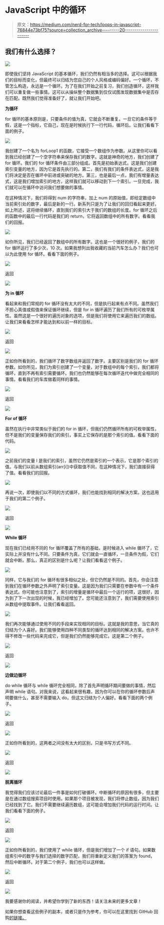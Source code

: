 # JavaScript 中的循环

> 原文：<https://medium.com/nerd-for-tech/loops-in-javascript-76844e73bf75?source=collection_archive---------20----------------------->

## 我们有什么选择？

![](img/86bb3f76ccdc5110557764d760631249.png)

即使我们坚持 JavaScript 的基本循环，我们仍然有相当多的选择。这可以根据我们的目标而变化，但最终可以归结为您自己的个人风格或编码偏好。一个循环，不管怎么构造，永远是一个循环。为了在我们开始之前复习，我们创造循环，这样我们可以重复做一些事情。这可以从操纵整个数据集到仅仅试图发现数据集中是否存在匹配。既然我们觉得准备好了，就让我们开始吧。

**为循环**

for 循环的基本原则是，只要条件的值为真，它就会不断重复。一旦它的条件等于假，这是一个指标，它自己，现在是时候执行下一行代码，循环后。让我们看看下面的例子。

![](img/50b40af978b14a6c68ba427f25d8461b.png)

我创建了一个名为 forLoop1 的函数，它接受一个数组作为参数。从这里你可以看到我已经创建了一个空字符串来保存我们的数字。这就是神奇的地方，我们创建了 for 循环。我们的 for 循环条件由三部分组成。首先是初始表达式，这是我们创建索引变量的地方，因为它是首先执行的。第二，我们有我们的条件表达式，这是我们将决定是否在循环中前进或突破的地方。第三，也是最后一点，我们有增量表达式，这是我们增加索引的地方，这样我们就可以移动到下一个索引。一旦完成，我们就可以在循环中访问我们想要做的事情。

在这种情况下，我们将得到 num 的字符串，加上 num 的原始值，即给定数组中当前索引处的数字，最后是新的一行。新系列只是为了让我们的回归看起来更好。如上所述，这将继续循环，直到我们的索引大于我们的数组的长度。for 循环之后的函数中的最后一行代码是我们的 return，它将返回数组中的所有数字。看看我们的回报。

![](img/2217771842045297a9f0f054e9f7268a.png)

如你所见，我们已经返回了数组中的所有数字。这也是一个很好的例子，我们的 for 循环运行了多少次，10 次。如果我想列出我收藏的当前汽车怎么办？我们也可以为此使用 for 循环。看看下面的例子。

![](img/8f503c67835a8f97ff1e66cfcdfdfc9b.png)

返回

![](img/998977e9f3a0608e43c06bf5aa6b7bdb.png)

**为 in 循环**

看起来和我们常规的 for 循环没有太大的不同，但是执行起来有点不同。虽然我们不担心真值或假值来保证循环继续，但是 for in 循环遍历了我们所有的可枚举属性。虽然这是一个很好的遍历对象的选项，但是我们将使用它来遍历我们的数组。让我们来看看怎样才能达到和以前一样的目标。

![](img/0fc54768faf5dd88b93e62d79595c226.png)

返回

![](img/fbc2ed66f4a877fc087f55db100da6c4.png)

正如你所看到的，我们循环了数字数组并返回了数字。主要区别是我们的 for 循环参数。如你所见，我们为索引创建了一个变量，对于数组中的每个索引，我们都将循环，直到不再有索引需要循环。我们也仍然能够在每次循环迭代中做完全相同的事情。看看我们的车库做着同样的事情。

![](img/55051186b6feddf44a69405f9f09f76a.png)

返回

![](img/5ed1d59b3c0f9b213b1561be1f91dce1.png)

**For of 循环**

虽然在执行中非常类似于我们的 for in 循环，但我们仍然循环所有的可枚举属性，但不是我们的变量保存我们的索引，事实上它保存的是那个索引的值。看看下面的代码。

![](img/33bf0e9d5a328f356b67d88775087d14.png)

之前我们的变量 I 是我们的索引，虽然它仍然是索引的一个表示，它是那个索引的值。与我们以前从数组索引(arr[i])中获取值不同，在这种情况下，我们直接获得了值。看看我们的回报。

![](img/c272cc16fdeb1d5adea541a92986dca4.png)

再说一次，即使我们以不同的方式循环，我们也能找到相同的解决方案。这也适用于我们的第二个例子。

![](img/99d0c981b28cb872faaf0436da7125f5.png)

返回

![](img/aae8098791d101c10a38db77c25e91b4.png)

**While 循环**

现在我们已经用不同的 for 循环覆盖了所有的基础，是时候进入 while 循环了，它实际上并没有什么不同。只要条件为真，它们就会一直循环，一旦条件为假，它们就会中断。那么，真正的区别是什么呢？让我们看看这个例子。

![](img/e4a6960eb8de17d1431b753a6b5549c9.png)

同样，它与我们的 for 循环有很多相似之处，但它仍然是不同的。首先，你会注意到我们在循环参数之外声明了索引变量。这是因为我们只需要在参数中有一个条件表达式。你可能也注意到了，索引的增量是循环中最后一个运行的项，这很好，因为到了下一次出现的时候，我已经增加了。您可能还注意到了，我们需要使用索引从数组中提取事件。让我们看看返回。

![](img/a30dafa820f76390f1452398ac40e411.png)

我们再次能够通过使用不同的手段来实现相同的目标。这就是我的意思，当它真的归结为个人喜好。我们能够使用四种不同类型的循环达到相同的解决方案。也许不得不修改一些代码来完成它，但是我们仍然能够完成它。这是第二个例子。

![](img/de0b7ad135086528acae1259a6aaa0e8.png)

返回

![](img/aae8098791d101c10a38db77c25e91b4.png)

**边做边循环**

do while 循环与 while 循环完全相同，除了首先声明循环期间要做的事情，然后声明 while 语句。对我来说，这看起来很有趣，因为你可以在你的循环参数后声明要做什么，甚至不需要输入 do。但这又归结为个人偏好。看看下面的两个例子。

![](img/40ac88f72627d28ee15b0f25d6ea7769.png)

返回

![](img/0b41910a111a2b204c5c40a6c4086b7d.png)

正如你所看到的，这两者之间没有太大的区别，只是书写方式不同。

![](img/fd8d9e483d47c3287bb7f57afe25cef2.png)

返回

![](img/d9d9abacef64fbe6c6912468e7d67a89.png)

**脱离循环**

我觉得我们应该讨论最后一件事是如何打破循环。中断循环的原因有很多，但主要是在通过数组搜索项目时使用。如果那个项目被发现，我们将停止数组，因为我们已经找到了它。我们不需要继续遍历数组，这可能会增加我们代码的运行时间。让我们看看下面的例子。

![](img/9fa7949f3202bb530e581a9455c97156.png)

返回

![](img/5343d83480de49c87784c648bda789ee.png)

正如你所看到的，我们使用了 while 循环，但是我们增加了一个 if 语句。如果数组索引中的数字与我们选择的数字匹配，我们将重新定义我们的答案为 found，然后中断循环。对于第二个例子，我们也可以这样做。

![](img/3c9abfc4741297921c491fefd4e01cdc.png)

返回

![](img/5343d83480de49c87784c648bda789ee.png)

我要感谢你的阅读，并希望你学到了新的东西！请关注未来的更多文章！

如果你想查看这些例子的副本，或者只是作为参考，你可以在这里找到 GitHub 回购[的链接。](https://github.com/TheRealKevBot/JSLoopBlog)